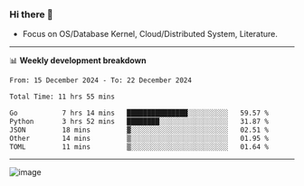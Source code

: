### Hi there 👋
<!-- * Daily Meditation via Leetcode/Competitive-Programming. -->
* Focus on OS/Database Kernel, Cloud/Distributed System, Literature.

-------

📊 **Weekly development breakdown**
<!--START_SECTION:waka-->

```txt
From: 15 December 2024 - To: 22 December 2024

Total Time: 11 hrs 55 mins

Go           7 hrs 14 mins   ███████████████░░░░░░░░░░   59.57 %
Python       3 hrs 52 mins   ████████░░░░░░░░░░░░░░░░░   31.87 %
JSON         18 mins         ▓░░░░░░░░░░░░░░░░░░░░░░░░   02.51 %
Other        14 mins         ▒░░░░░░░░░░░░░░░░░░░░░░░░   01.95 %
TOML         11 mins         ▒░░░░░░░░░░░░░░░░░░░░░░░░   01.64 %
```

<!--END_SECTION:waka-->

-------

<!-- [![Leetcode Stats](https://leetcard.jacoblin.cool/hzhang413?font=Fira+Mono)](https://leetcode.com/fxrc) -->
![image](./cyberpunk-ghost-in-the-shell.gif)
<!--![image](./gis-archive.png)-->
